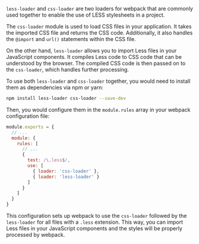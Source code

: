 `less-loader` and `css-loader` are two loaders for webpack that are commonly used together to enable the use of LESS stylesheets in a project. 

The `css-loader` module is used to load CSS files in your application. It takes the imported CSS file and returns the CSS code. Additionally, it also handles the `@import` and `url()` statements within the CSS file. 

On the other hand, `less-loader` allows you to import Less files in your JavaScript components. It compiles Less code to CSS code that can be understood by the browser. The compiled CSS code is then passed on to the `css-loader`, which handles further processing.

To use both `less-loader` and `css-loader` together, you would need to install them as dependencies via npm or yarn:

```bash
npm install less-loader css-loader --save-dev
```

Then, you would configure them in the `module.rules` array in your webpack configuration file:

```js
module.exports = {
  // ...
  module: {
    rules: [
      // ...
      {
        test: /\.less$/,
        use: [
          { loader: 'css-loader' },
          { loader: 'less-loader' }
        ]
      }
    ]
  }
}
```

This configuration sets up webpack to use the `css-loader` followed by the `less-loader` for all files with a `.less` extension. This way, you can import Less files in your JavaScript components and the styles will be properly processed by webpack.